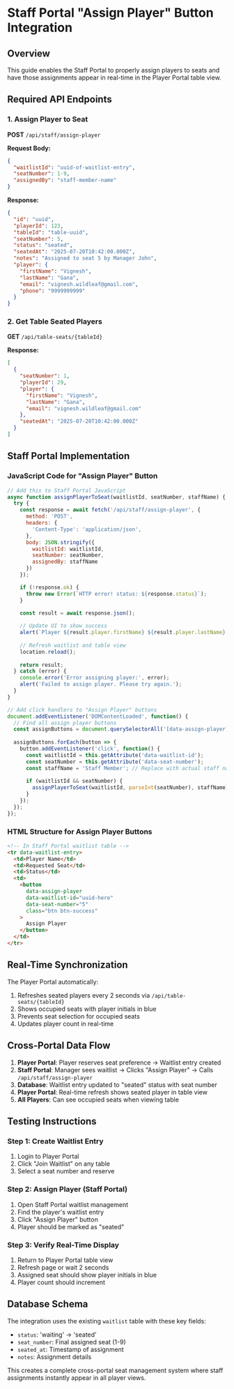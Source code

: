 # Staff Portal "Assign Player" Button Integration

## Overview
This guide enables the Staff Portal to properly assign players to seats and have those assignments appear in real-time in the Player Portal table view.

## Required API Endpoints

### 1. Assign Player to Seat
**POST** `/api/staff/assign-player`

**Request Body:**
```json
{
  "waitlistId": "uuid-of-waitlist-entry",
  "seatNumber": 1-9,
  "assignedBy": "staff-member-name"
}
```

**Response:**
```json
{
  "id": "uuid",
  "playerId": 123,
  "tableId": "table-uuid",
  "seatNumber": 5,
  "status": "seated",
  "seatedAt": "2025-07-20T10:42:00.000Z",
  "notes": "Assigned to seat 5 by Manager John",
  "player": {
    "firstName": "Vignesh",
    "lastName": "Gana",
    "email": "vignesh.wildleaf@gmail.com",
    "phone": "9999999999"
  }
}
```

### 2. Get Table Seated Players
**GET** `/api/table-seats/{tableId}`

**Response:**
```json
[
  {
    "seatNumber": 1,
    "playerId": 29,
    "player": {
      "firstName": "Vignesh",
      "lastName": "Gana",
      "email": "vignesh.wildleaf@gmail.com"
    },
    "seatedAt": "2025-07-20T10:42:00.000Z"
  }
]
```

## Staff Portal Implementation

### JavaScript Code for "Assign Player" Button

```javascript
// Add this to Staff Portal JavaScript
async function assignPlayerToSeat(waitlistId, seatNumber, staffName) {
  try {
    const response = await fetch('/api/staff/assign-player', {
      method: 'POST',
      headers: {
        'Content-Type': 'application/json',
      },
      body: JSON.stringify({
        waitlistId: waitlistId,
        seatNumber: seatNumber,
        assignedBy: staffName
      })
    });

    if (!response.ok) {
      throw new Error(`HTTP error! status: ${response.status}`);
    }

    const result = await response.json();
    
    // Update UI to show success
    alert(`Player ${result.player.firstName} ${result.player.lastName} assigned to seat ${result.seatNumber}`);
    
    // Refresh waitlist and table view
    location.reload();
    
    return result;
  } catch (error) {
    console.error('Error assigning player:', error);
    alert('Failed to assign player. Please try again.');
  }
}

// Add click handlers to "Assign Player" buttons
document.addEventListener('DOMContentLoaded', function() {
  // Find all assign player buttons
  const assignButtons = document.querySelectorAll('[data-assign-player]');
  
  assignButtons.forEach(button => {
    button.addEventListener('click', function() {
      const waitlistId = this.getAttribute('data-waitlist-id');
      const seatNumber = this.getAttribute('data-seat-number');
      const staffName = 'Staff Member'; // Replace with actual staff name
      
      if (waitlistId && seatNumber) {
        assignPlayerToSeat(waitlistId, parseInt(seatNumber), staffName);
      }
    });
  });
});
```

### HTML Structure for Assign Player Buttons

```html
<!-- In Staff Portal waitlist table -->
<tr data-waitlist-entry>
  <td>Player Name</td>
  <td>Requested Seat</td>
  <td>Status</td>
  <td>
    <button 
      data-assign-player
      data-waitlist-id="uuid-here"
      data-seat-number="5"
      class="btn btn-success"
    >
      Assign Player
    </button>
  </td>
</tr>
```

## Real-Time Synchronization

The Player Portal automatically:
1. Refreshes seated players every 2 seconds via `/api/table-seats/{tableId}`
2. Shows occupied seats with player initials in blue
3. Prevents seat selection for occupied seats
4. Updates player count in real-time

## Cross-Portal Data Flow

1. **Player Portal**: Player reserves seat preference → Waitlist entry created
2. **Staff Portal**: Manager sees waitlist → Clicks "Assign Player" → Calls `/api/staff/assign-player`
3. **Database**: Waitlist entry updated to "seated" status with seat number
4. **Player Portal**: Real-time refresh shows seated player in table view
5. **All Players**: Can see occupied seats when viewing table

## Testing Instructions

### Step 1: Create Waitlist Entry
1. Login to Player Portal
2. Click "Join Waitlist" on any table
3. Select a seat number and reserve

### Step 2: Assign Player (Staff Portal)
1. Open Staff Portal waitlist management
2. Find the player's waitlist entry
3. Click "Assign Player" button
4. Player should be marked as "seated"

### Step 3: Verify Real-Time Display
1. Return to Player Portal table view
2. Refresh page or wait 2 seconds
3. Assigned seat should show player initials in blue
4. Player count should increment

## Database Schema
The integration uses the existing `waitlist` table with these key fields:
- `status`: 'waiting' → 'seated'
- `seat_number`: Final assigned seat (1-9)
- `seated_at`: Timestamp of assignment
- `notes`: Assignment details

This creates a complete cross-portal seat management system where staff assignments instantly appear in all player views.
